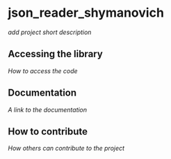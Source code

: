 # json_reader_shymanovich

*add project short description*

## Accessing the library

*How to access the code*

## Documentation

*A link to the documentation*

## How to contribute

*How others can contribute to the project*